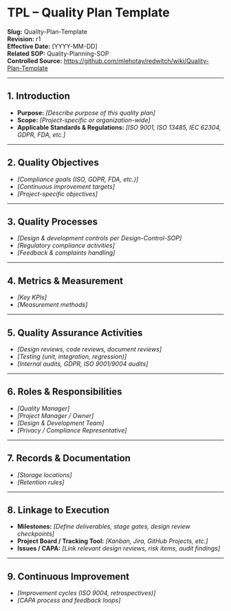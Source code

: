 # **TPL – Quality Plan Template**

**Slug:** Quality-Plan-Template  
**Revision:** r1  
**Effective Date:** [YYYY-MM-DD]  
**Related SOP:** Quality-Planning-SOP  
**Controlled Source:** https://github.com/mlehotay/redwitch/wiki/Quality-Plan-Template  

---

## **1. Introduction**

* **Purpose:** *[Describe purpose of this quality plan]*
* **Scope:** *[Project-specific or organization-wide]*
* **Applicable Standards & Regulations:** *[ISO 9001, ISO 13485, IEC 62304, GDPR, FDA, etc.]*

---

## **2. Quality Objectives**

* *[Compliance goals (ISO, GDPR, FDA, etc.)]*
* *[Continuous improvement targets]*
* *[Project-specific objectives]*

---

## **3. Quality Processes**

* *[Design & development controls per Design-Control-SOP]*
* *[Regulatory compliance activities]*
* *[Feedback & complaints handling]*

---

## **4. Metrics & Measurement**

* *[Key KPIs]*
* *[Measurement methods]*

---

## **5. Quality Assurance Activities**

* *[Design reviews, code reviews, document reviews]*
* *[Testing (unit, integration, regression)]*
* *[Internal audits, GDPR, ISO 9001/9004 audits]*

---

## **6. Roles & Responsibilities**

* *[Quality Manager]*
* *[Project Manager / Owner]*
* *[Design & Development Team]*
* *[Privacy / Compliance Representative]*

---

## **7. Records & Documentation**

* *[Storage locations]*
* *[Retention rules]*

---

## **8. Linkage to Execution**

* **Milestones:** *[Define deliverables, stage gates, design review checkpoints]*
* **Project Board / Tracking Tool:** *[Kanban, Jira, GitHub Projects, etc.]*
* **Issues / CAPA:** *[Link relevant design reviews, risk items, audit findings]*

---

## **9. Continuous Improvement**

* *[Improvement cycles (ISO 9004, retrospectives)]*
* *[CAPA process and feedback loops]*

